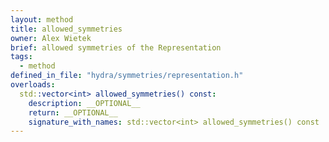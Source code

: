 ```yaml
---
layout: method
title: allowed_symmetries
owner: Alex Wietek
brief: allowed symmetries of the Representation
tags:
  - method
defined_in_file: "hydra/symmetries/representation.h"
overloads:
  std::vector<int> allowed_symmetries() const:
    description: __OPTIONAL__
    return: __OPTIONAL__
    signature_with_names: std::vector<int> allowed_symmetries() const
---
```

